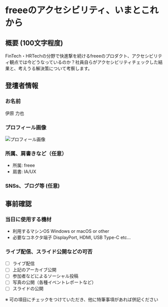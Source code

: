# freeeのアクセシビリティ、いまとこれから

## 概要 (100文字程度)

FinTech・HRTechの分野で快進撃を続けるfreeeのプロダクト、アクセシビリティ観点では今どうなっているのか？社員自らがアクセシビリティチェックした結果と、考えうる解決策について考察します。

## 登壇者情報

### お名前 

伊原 力也

### プロフィール画像

![プロフィール画像](https://pbs.twimg.com/profile_images/919049435652415490/YgZoDqeY_400x400.jpg)

### 所属、肩書きなど（任意）

- 所属: freee
- 肩書: IA/UX

### SNSs、ブログ等 (任意)

## 事前確認

### 当日に使用する機材

- 利用するマシンOS Windows or macOS or other
- 必要なコネクタ端子 DisplayPort, HDMI, USB Type-C etc...

### ライブ配信、スライド公開などの可否

- [ ] ライブ配信
- [ ] 上記のアーカイブ公開
- [ ] 参加者などによるソーシャル投稿
- [ ] 写真の公開（各種イベントレポートなど）
- [ ] スライドの公開

※ 可の項目にチェックをつけていただき、他に特筆事項があれば併記ください
